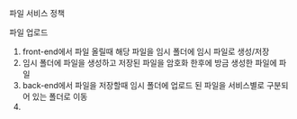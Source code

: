 파일 서비스 정책

파일 업로드 
1. front-end에서 파일 올릴때 해당 파일을 임시 폴더에 임시 파일로 생성/저장
2. 임시 폴더에 파일을 생성하고 저장된 파일을 암호화 한후에  방금 생성한 파일에 파일 
3. back-end에서 파일을 저장할때 임시 폴더에 업로드 된 파일을 서비스별로 구분되어 있는 폴더로 이동
4. 
<!--stackedit_data:
eyJoaXN0b3J5IjpbLTE3ODU0NzM2NSw0MDgwODAxMzEsLTIwOD
g3NDY2MTIsOTQwOTg5MjQxXX0=
-->